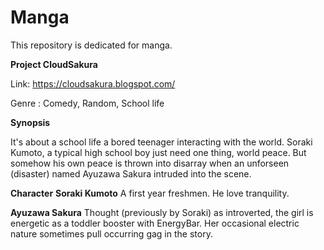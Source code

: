 # Manga
This repository is dedicated for manga.

<b>Project CloudSakura</b>

Link: https://cloudsakura.blogspot.com/

Genre : Comedy, Random, School life

<strong>Synopsis</strong>

It's about a school life a bored teenager interacting with the world. Soraki Kumoto, a typical high school boy just 
need one thing, world peace. But somehow his own peace is thrown into disarray when an unforseen (disaster) named Ayuzawa 
Sakura intruded into the scene. 

<strong>Character</strong>
<strong>Soraki Kumoto</strong>
A first year freshmen. He love tranquility. 

<strong>Ayuzawa Sakura</strong>
Thought (previously by Soraki) as introverted, the girl is energetic as a toddler booster with EnergyBar. Her occasional electric nature sometimes pull occurring gag in the story.



